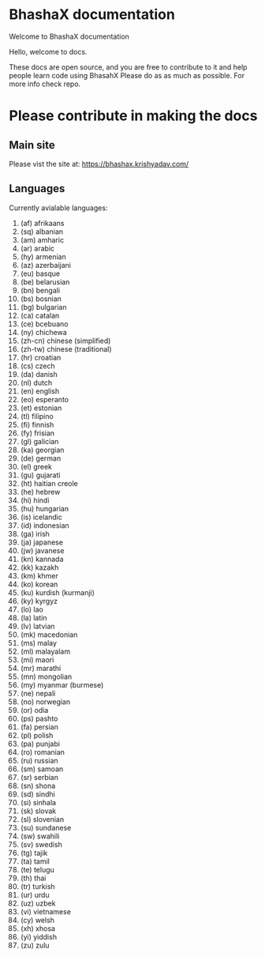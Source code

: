 # BhashaX documentation

Welcome to BhashaX documentation

Hello, welcome to docs.

These docs are open source, and you are free to contribute to it and help people learn code using BhasahX Please do as as much as possible. For more info check repo.

# Please contribute in making the docs

## Main site
Please vist the site at: https://bhashax.krishyadav.com/

## Languages
Currently avialable languages:

1. (af) afrikaans
2. (sq) albanian
3. (am) amharic
4. (ar) arabic
5. (hy) armenian
6. (az) azerbaijani
7. (eu) basque
8. (be) belarusian
9. (bn) bengali
10. (bs) bosnian
11. (bg) bulgarian
12. (ca) catalan
13. (ce) bcebuano
14. (ny) chichewa
15. (zh-cn) chinese (simplified)
16. (zh-tw) chinese (traditional)
17. (hr) croatian
18. (cs) czech
19. (da) danish
20. (nl) dutch
21. (en) english
22. (eo) esperanto
23. (et) estonian
24. (tl) filipino
25. (fi) finnish
26. (fy) frisian
27. (gl) galician
28. (ka) georgian
29. (de) german
30. (el) greek
31. (gu) gujarati
32. (ht) haitian creole
33. (he) hebrew
34. (hi) hindi
35. (hu) hungarian
36. (is) icelandic
37. (id) indonesian
38. (ga) irish
39. (ja) japanese
40. (jw) javanese
41. (kn) kannada
42. (kk) kazakh
43. (km) khmer
44. (ko) korean
45. (ku) kurdish (kurmanji)
46. (ky) kyrgyz
47. (lo) lao
48. (la) latin
49. (lv) latvian
50. (mk) macedonian
51. (ms) malay
52. (ml) malayalam
53. (mi) maori
54. (mr) marathi
55. (mn) mongolian
56. (my) myanmar (burmese)
57. (ne) nepali
58. (no) norwegian
59. (or) odia
60. (ps) pashto
61. (fa) persian
62. (pl) polish
63. (pa) punjabi
64. (ro) romanian
65. (ru) russian
66. (sm) samoan
67. (sr) serbian
68. (sn) shona
69. (sd) sindhi
70. (si) sinhala
71. (sk) slovak
72. (sl) slovenian
73. (su) sundanese
74. (sw) swahili
75. (sv) swedish
76. (tg) tajik
77. (ta) tamil
78. (te) telugu
79. (th) thai
80. (tr) turkish
81. (ur) urdu
82. (uz) uzbek
83. (vi) vietnamese
84. (cy) welsh
85. (xh) xhosa
86. (yi) yiddish
87. (zu) zulu
